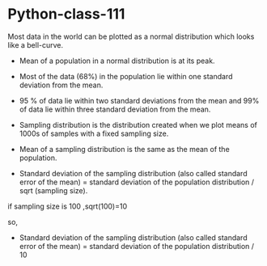 # Python-class-111


 Most data in the world can be plotted as a normal distribution which looks like a bell-curve.
- Mean of a population in a normal distribution is at its peak.
- Most of the data (68%) in the population lie within one standard deviation from the mean.
- 95 % of data lie within two standard deviations from the mean and 99% of data lie within three standard deviation from the mean.



- Sampling distribution is the distribution created when we plot means of 1000s of samples with a fixed sampling size.


- Mean of a sampling distribution is the same as the mean of the population.

- Standard deviation of the sampling distribution (also called standard error of the mean) 
= standard deviation of the population distribution / sqrt (sampling size).


if sampling size is 100 ,sqrt(100)=10

so,
- Standard deviation of the sampling distribution (also called standard error of the mean) 
= standard deviation of the population distribution / 10
